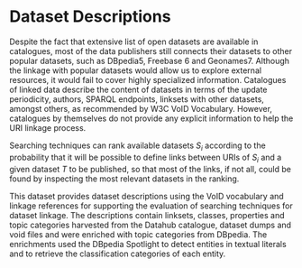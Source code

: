 # Dataset Descriptions

Despite the fact that extensive list of open datasets are available in catalogues, most of the data publishers still connects their datasets to other popular datasets, such as DBpedia5, Freebase 6 and Geonames7. Although the linkage with popular datasets would allow us to explore external resources, it would fail to cover highly specialized information. Catalogues of linked data describe the content of datasets in terms of the update periodicity, authors, SPARQL endpoints, linksets with other datasets, amongst others, as recommended by W3C VoID Vocabulary. However, catalogues by themselves do not provide any explicit information to help the URI linkage process.

Searching techniques can rank available datasets <i>S<sub>i</sub></i> according to the probability that it will be possible to define links between URIs of <i>S<sub>i</sub></i> and a given dataset <i>T</i> to be published, so that most of the links, if not all, could be found by inspecting the most relevant datasets in the ranking.

This dataset provides dataset descriptions using the VoID vocabulary and linkage references for supporting the evaluation of searching techniques for dataset linkage. The descriptions contain linksets, classes, properties and topic categories harvested from the Datahub catalogue, dataset dumps and void files and were enriched with topic categories from DBpedia. The enrichments used the DBpedia Spotlight to detect entities in textual literals and to retrieve the classification categories of each entity.
